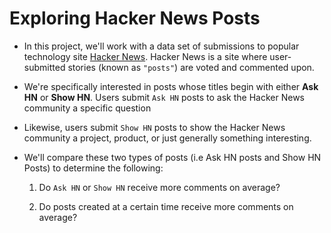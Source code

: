 # Exploring Hacker News Posts
   - In this project, we'll work with a data set of submissions to popular technology site [Hacker News](https://news.ycombinator.com/). Hacker News is a site where user-submitted stories (known as `"posts"`) are voted and commented upon.
   - We're specifically interested in posts whose titles begin with either **Ask HN** or **Show HN**. Users submit `Ask HN` posts to ask the Hacker News community a specific question
   - Likewise, users submit `Show HN` posts to show the Hacker News community a project, product, or just generally something interesting.
   - We'll compare these two types of posts (i.e Ask HN posts and Show HN Posts) to determine the following:

        1. Do `Ask HN` or `Show HN` receive more comments on average?

        2. Do posts created at a certain time receive more comments on average?

